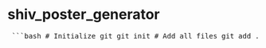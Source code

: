 # shiv_poster_generator

<pre> ```bash # Initialize git git init # Add all files git add . # First commit git commit -m "first commit" # Rename default branch to main git branch -M main # Add remote GitHub repo git remote add origin https://github.com/visheshasanadhya/Shiv-Poster-Generator.git # Push code to main branch git push -u origin main # Build Flutter web with custom base href flutter build web --release --base-href="/shiv_poster_generator/" # Create docs folder and copy web build mkdir -p docs cp -r build/web/* docs/ # Commit and push web build git add . git commit -m "Deploy Flutter Web to docs folder" git push origin main ``` </pre>